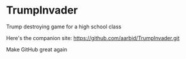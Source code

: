 # TrumpInvader
Trump destroying game for a high school class


Here's the companion site: https://github.com/aarbid/TrumpInvader.git


Make GitHub great again

